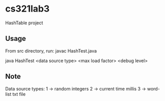 # cs321lab3
HashTable project
## Usage
From src directory, run:
javac HashTest.java

java HashTest \<data source type> \<max load factor> \<debug level>
## Note
Data source types:
1 -> random integers
2 -> current time millis
3 -> word-list txt file
